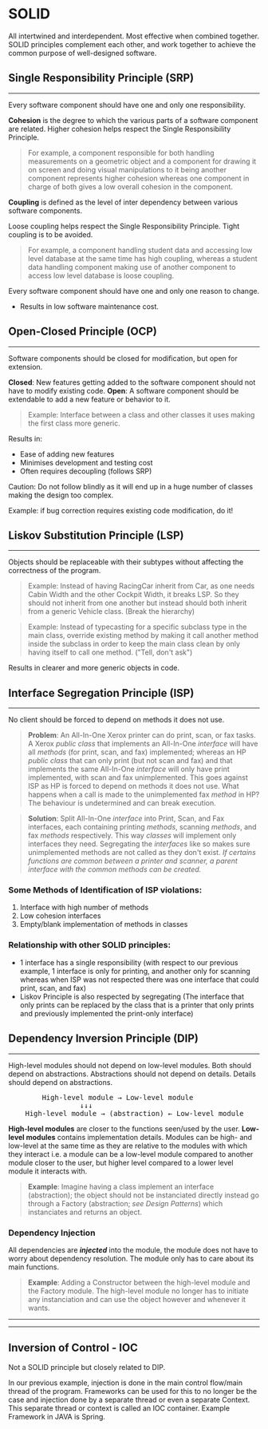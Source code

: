 # SOLID
All intertwined and interdependent.
Most effective when combined together.
SOLID principles complement each other, and work together to achieve the common purpose of well-designed software.

## Single Responsibility Principle (SRP)
---
Every software component should have one and only one responsibility.

**Cohesion** is the degree to which the various parts of a software component are related.
Higher cohesion helps respect the Single Responsibility Principle.

> For example, a component responsible for both handling measurements on a geometric object and a component for drawing it on screen and doing visual manipulations to it being another component represents higher cohesion whereas one component in charge of both gives a low overall cohesion in the component.

**Coupling** is defined as the level of inter dependency between various software components.

Loose coupling helps respect the Single Responsibility Principle. Tight coupling is to be avoided.

> For example, a component handling student data and accessing low level database at the same time has high coupling, whereas a student data handling component making use of another component to access low level database is loose coupling.

Every software component should have one and only one reason to change.
	
- Results in low software maintenance cost.
	
## Open-Closed Principle (OCP)
---
Software components should be closed for modification, but open for extension.

**Closed**: New features getting added to the software component should not have to modify existing code.
**Open**: A software component should be extendable to add a new feature or	behavior to it.
	
> Example: Interface between a class and other classes it uses making the first class more generic.
	
Results in:
- Ease of adding new features
- Minimises development and testing cost
- Often requires decoupling (follows SRP)

Caution: Do not follow blindly as it will end up in a huge number of classes making the design too complex.

Example: if bug correction requires existing code modification, do it!

## Liskov Substitution Principle (LSP)
---
Objects should be replaceable with their subtypes without affecting the correctness of the program.

> Example: Instead of having RacingCar inherit from Car, as one needs Cabin Width and the other Cockpit Width, it breaks LSP. So they should not inherit from one another but instead should both inherit from a generic Vehicle class. (Break the hierarchy)
	
> Example: Instead of typecasting for a specific subclass type in the main class, override existing method by making it call another method inside the subclass in order to keep the main class clean by only having itself to call one method. ("Tell, don't ask")
	
Results in clearer and more generic objects in code.
	
## Interface Segregation Principle (ISP)
---
No client should be forced to depend on methods it does not use.

> **Problem**: An All-In-One Xerox printer can do print, scan, or fax tasks. A Xerox *public class* that implements an All-In-One *interface* will have all *methods* (for print, scan, and fax) implemented; whereas an HP *public class* that can only print (but not scan and fax) and that implements the same All-In-One *interface* will only have print implemented, with scan and fax unimplemented. This goes against ISP as HP is forced to depend on methods it does not use. What happens when a call is made to the unimplemented fax *method* in HP? The behaviour is undetermined and can break execution.

> **Solution**: Split All-In-One *interface* into Print, Scan, and Fax interfaces, each containing printing *methods*, scanning *methods*, and fax *methods* respectively. This way *classes* will implement only interfaces they need. Segregating the *interfaces* like so makes sure unimplemented methods are not called as they don't exist.
*If certains functions are common between a printer and scanner, a parent interface with the common methods can be created.*

### Some Methods of Identification of ISP violations:
1. Interface with high number of methods
2. Low cohesion interfaces
3. Empty/blank implementation of methods in classes

### Relationship with other SOLID principles:
- 1 interface has a single responsibility (with respect to our previous example, 1 interface is only for printing, and another only for scanning whereas when ISP was not respected there was one interface that could print, scan, and fax)
- Liskov Principle is also respected by segregating (The interface that only prints can be replaced by the class that is a printer that only prints and previously implemented the print-only interface)

## Dependency Inversion Principle (DIP)
---
High-level modules should not depend on low-level modules. Both should depend on abstractions.
Abstractions should not depend on details. Details should depend on abstractions.
<pre>
		High-level module &#8594; Low-level module
				 &#8595;&#8595;&#8595;
	High-level module &#8594; (abstraction) &#8592; Low-level module 
</pre>

**High-level modules** are closer to the functions seen/used by the user.
**Low-level modules** contains implementation details.
Modules can be high- and low-level at the same time as they are relative to the modules with which they interact i.e. a module can be a low-level module compared to another module closer to the user, but higher level compared to a lower level module it interacts with.
 
> **Example**: Imagine having a class implement an interface (abstraction); the object should not be instanciated directly instead go through a Factory (abstraction; *see Design Patterns*) which instanciates and returns an object.

### Dependency Injection
All dependencies are ***injected*** into the module, the module does not have to worry about dependency resolution. The module only has to care about its main functions.

> **Example**: Adding a Constructor between the high-level module and the Factory module. The high-level module no longer has to initiate any instanciation and can use the object however and whenever it wants.

---
---

## Inversion of Control - IOC
Not a SOLID principle but closely related to DIP.

In our previous example, injection is done in the main control flow/main thread of the program. Frameworks can be used for this to no longer be the case and injection done by a separate thread or even a separate Context. This separate thread or context is called an IOC container. Example Framework in JAVA is Spring.